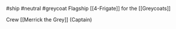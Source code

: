 #ship #neutral #greycoat 
Flagship [[4-Frigate]] for the [[Greycoats]]

Crew
[[Merrick the Grey]] (Captain)